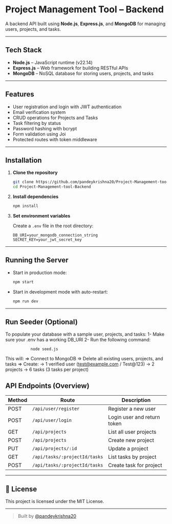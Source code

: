 #  Project Management Tool – Backend

A backend API built using **Node.js**, **Express.js**, and **MongoDB** for managing users, projects, and tasks.

---

##  Tech Stack

- **Node.js** – JavaScript runtime (v22.14)
- **Express.js** – Web framework for building RESTful APIs
- **MongoDB** – NoSQL database for storing users, projects, and tasks

---

##  Features

- User registration and login with JWT authentication
- Email verification system
- CRUD operations for Projects and Tasks
- Task filtering by status
- Password hashing with bcrypt
- Form validation using Joi
- Protected routes with token middleware

---

##  Installation

1. **Clone the repository**
   ```bash
   git clone https://github.com/pandeykrishna20/Project-Management-tool-Backend.git
   cd Project-Management-tool-Backend
   ```

2. **Install dependencies**
   ```bash
   npm install
   ```

3. **Set environment variables**

   Create a `.env` file in the root directory:

   ```env
   DB_URI=your_mongodb_connection_string
   SECRET_KEY=your_jwt_secret_key
   ```

---

##  Running the Server

- Start in production mode:
  ```bash
  npm start
  ```

- Start in development mode with auto-restart:
  ```bash
  npm run dev
  ```

---
## Run Seeder (Optional)
 To populate your database with a sample user, projects, and tasks:
 1- Make sure your .env has a working DB_URI
 2- Run the following command:
 
               node seed.js

   This will:
    => Connect to MongoDB
    => Delete all existing users, projects, and tasks
    => Create:
       -> 1 verified user (test@example.com / Test@123)
       -> 2 projects
       -> 6 tasks (3 tasks per project)

 

##  API Endpoints (Overview)

| Method | Route                          | Description                 |
|--------|--------------------------------|-----------------------------|
| POST   | `/api/user/register`          | Register a new user          |
| POST   | `/api/user/login`             | Login user and return token |
| GET    | `/api/projects`                | List all user projects      |
| POST   | `/api/projects`                | Create new project          |
| PUT    | `/api/projects/:id`            | Update a project            |
| GET    | `/api/tasks/:projectId/tasks`  | List tasks by project       |
| POST   | `/api/tasks/:projectId/tasks`  | Create task for project     |

---

## 🧾 License

This project is licensed under the MIT License.

---

> Built by [@pandeykrishna20](https://github.com/pandeykrishna20)
